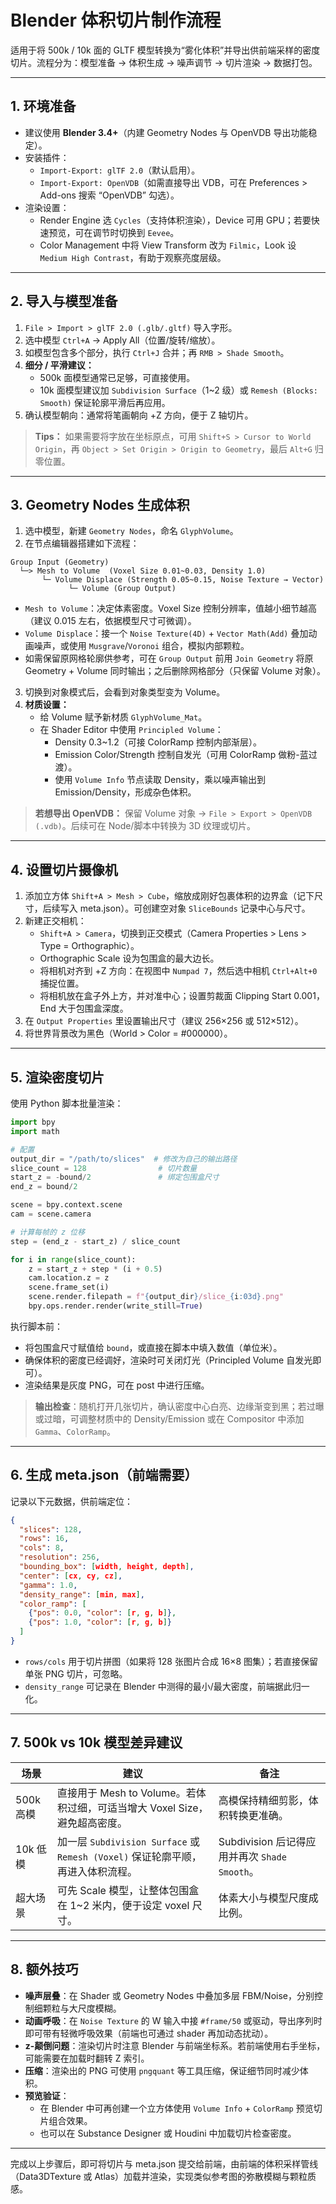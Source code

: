 # Blender 体积切片制作流程

适用于将 500k / 10k 面的 GLTF 模型转换为“雾化体积”并导出供前端采样的密度切片。流程分为：模型准备 → 体积生成 → 噪声调节 → 切片渲染 → 数据打包。

---

## 1. 环境准备
- 建议使用 **Blender 3.4+**（内建 Geometry Nodes 与 OpenVDB 导出功能稳定）。
- 安装插件：
  - `Import-Export: glTF 2.0`（默认启用）。
  - `Import-Export: OpenVDB`（如需直接导出 VDB，可在 Preferences > Add-ons 搜索 “OpenVDB” 勾选）。
- 渲染设置：
  - Render Engine 选 `Cycles`（支持体积渲染），Device 可用 GPU；若要快速预览，可在调节时切换到 `Eevee`。
  - Color Management 中将 View Transform 改为 `Filmic`，Look 设 `Medium High Contrast`，有助于观察亮度层级。

---

## 2. 导入与模型准备
1. `File > Import > glTF 2.0 (.glb/.gltf)` 导入字形。
2. 选中模型 `Ctrl+A` → Apply All（位置/旋转/缩放）。
3. 如模型包含多个部分，执行 `Ctrl+J` 合并；再 `RMB > Shade Smooth`。
4. **细分 / 平滑建议：**
   - 500k 面模型通常已足够，可直接使用。
   - 10k 面模型建议加 `Subdivision Surface`（1~2 级）或 `Remesh (Blocks: Smooth)` 保证轮廓平滑后再应用。
5. 确认模型朝向：通常将笔画朝向 +Z 方向，便于 Z 轴切片。

> **Tips：** 如果需要将字放在坐标原点，可用 `Shift+S > Cursor to World Origin`，再 `Object > Set Origin > Origin to Geometry`，最后 `Alt+G` 归零位置。

---

## 3. Geometry Nodes 生成体积
1. 选中模型，新建 `Geometry Nodes`，命名 `GlyphVolume`。
2. 在节点编辑器搭建如下流程：

```
Group Input (Geometry)
  └─> Mesh to Volume  (Voxel Size 0.01~0.03, Density 1.0)
       └─ Volume Displace (Strength 0.05~0.15, Noise Texture → Vector)
             └─ Volume (Group Output)
```
- `Mesh to Volume`：决定体素密度。Voxel Size 控制分辨率，值越小细节越高（建议 0.015 左右，依据模型尺寸可微调）。
- `Volume Displace`：接一个 `Noise Texture(4D)` + `Vector Math(Add)` 叠加动画噪声，或使用 `Musgrave`/`Voronoi` 组合，模拟内部颗粒。
- 如需保留原网格轮廓供参考，可在 `Group Output` 前用 `Join Geometry` 将原 Geometry + Volume 同时输出；之后删除网格部分（只保留 Volume 对象）。

3. 切换到对象模式后，会看到对象类型变为 Volume。
4. **材质设置：**
   - 给 Volume 赋予新材质 `GlyphVolume_Mat`。
   - 在 Shader Editor 中使用 `Principled Volume`：
     - Density 0.3~1.2（可接 ColorRamp 控制内部渐层）。
     - Emission Color/Strength 控制自发光（可用 ColorRamp 做粉-蓝过渡）。
     - 使用 `Volume Info` 节点读取 Density，乘以噪声输出到 Emission/Density，形成杂色体积。

> **若想导出 OpenVDB：** 保留 Volume 对象 → `File > Export > OpenVDB (.vdb)`。后续可在 Node/脚本中转换为 3D 纹理或切片。

---

## 4. 设置切片摄像机
1. 添加立方体 `Shift+A > Mesh > Cube`，缩放成刚好包裹体积的边界盒（记下尺寸，后续写入 meta.json）。可创建空对象 `SliceBounds` 记录中心与尺寸。
2. 新建正交相机：
   - `Shift+A > Camera`，切换到正交模式（Camera Properties > Lens > Type = Orthographic）。
   - Orthographic Scale 设为包围盒的最大边长。
   - 将相机对齐到 +Z 方向：在视图中 `Numpad 7`，然后选中相机 `Ctrl+Alt+0` 捕捉位置。
   - 将相机放在盒子外上方，并对准中心；设置剪裁面 Clipping Start 0.001，End 大于包围盒深度。
3. 在 `Output Properties` 里设置输出尺寸（建议 256×256 或 512×512）。
4. 将世界背景改为黑色（World > Color = #000000）。

---

## 5. 渲染密度切片
使用 Python 脚本批量渲染：

```python
import bpy
import math

# 配置
output_dir = "/path/to/slices"  # 修改为自己的输出路径
slice_count = 128                # 切片数量
start_z = -bound/2               # 绑定包围盒尺寸
end_z = bound/2

scene = bpy.context.scene
cam = scene.camera

# 计算每帧的 z 位移
step = (end_z - start_z) / slice_count

for i in range(slice_count):
    z = start_z + step * (i + 0.5)
    cam.location.z = z
    scene.frame_set(i)
    scene.render.filepath = f"{output_dir}/slice_{i:03d}.png"
    bpy.ops.render.render(write_still=True)
```

执行脚本前：
- 将包围盒尺寸赋值给 `bound`，或直接在脚本中填入数值（单位米）。
- 确保体积的密度已经调好，渲染时可关闭灯光（Principled Volume 自发光即可）。
- 渲染结果是灰度 PNG，可在 post 中进行压缩。

> **输出检查**：随机打开几张切片，确认密度中心白亮、边缘渐变到黑；若过曝或过暗，可调整材质中的 Density/Emission 或在 Compositor 中添加 `Gamma`、`ColorRamp`。

---

## 6. 生成 meta.json（前端需要）
记录以下元数据，供前端定位：
```json
{
  "slices": 128,
  "rows": 16,
  "cols": 8,
  "resolution": 256,
  "bounding_box": [width, height, depth],
  "center": [cx, cy, cz],
  "gamma": 1.0,
  "density_range": [min, max],
  "color_ramp": [
    {"pos": 0.0, "color": [r, g, b]},
    {"pos": 1.0, "color": [r, g, b]}
  ]
}
```
- `rows/cols` 用于切片拼图（如果将 128 张图片合成 16×8 图集）；若直接保留单张 PNG 切片，可忽略。
- `density_range` 可记录在 Blender 中测得的最小/最大密度，前端据此归一化。

---

## 7. 500k vs 10k 模型差异建议
| 场景 | 建议 | 备注 |
| --- | --- | --- |
| 500k 高模 | 直接用于 Mesh to Volume。若体积过细，可适当增大 Voxel Size，避免超高密度。 | 高模保持精细剪影，体积转换更准确。 |
| 10k 低模 | 加一层 `Subdivision Surface` 或 `Remesh (Voxel)` 保证轮廓平顺，再进入体积流程。 | Subdivision 后记得应用并再次 `Shade Smooth`。 |
| 超大场景 | 可先 Scale 模型，让整体包围盒在 1~2 米内，便于设定 voxel 尺寸。 | 体素大小与模型尺度成比例。 |

---

## 8. 额外技巧
- **噪声层叠**：在 Shader 或 Geometry Nodes 中叠加多层 FBM/Noise，分别控制细颗粒与大尺度模糊。
- **动画呼吸**：在 `Noise Texture` 的 W 输入中接 `#frame/50` 或驱动，导出序列时即可带有轻微呼吸效果（前端也可通过 shader 再加动态扰动）。
- **z-颠倒问题**：渲染切片时注意 Blender 与前端坐标系。若前端使用右手坐标，可能需要在加载时翻转 Z 索引。
- **压缩**：渲染出的 PNG 可使用 `pngquant` 等工具压缩，保证细节同时减少体积。
- **预览验证**：
  - 在 Blender 中可再创建一个立方体使用 `Volume Info` + `ColorRamp` 预览切片组合效果。
  - 也可以在 Substance Designer 或 Houdini 中加载切片检查密度。

---

完成以上步骤后，即可将切片与 meta.json 提交给前端，由前端的体积采样管线（Data3DTexture 或 Atlas）加载并渲染，实现类似参考图的弥散模糊与颗粒质感。
